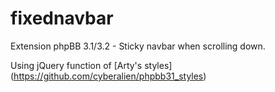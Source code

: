 # fixednavbar
Extension phpBB 3.1/3.2 - Sticky navbar when scrolling down.

Using jQuery function of [Arty's styles] (https://github.com/cyberalien/phpbb31_styles)
